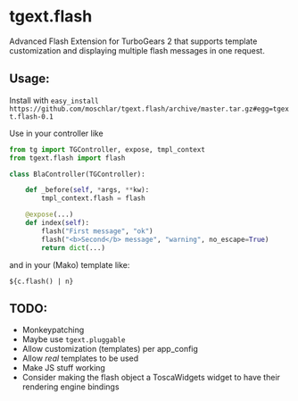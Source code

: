 tgext.flash
===========

Advanced Flash Extension for TurboGears 2 that supports template customization and displaying multiple flash messages in one request.

Usage:
------

Install with `easy_install https://github.com/moschlar/tgext.flash/archive/master.tar.gz#egg=tgext.flash-0.1`

Use in your controller like
```python
from tg import TGController, expose, tmpl_context
from tgext.flash import flash

class BlaController(TGController):

    def _before(self, *args, **kw):
        tmpl_context.flash = flash

    @expose(...)
    def index(self):
        flash("First message", "ok")
        flash("<b>Second</b> message", "warning", no_escape=True)
        return dict(...)
```
and in your (Mako) template like:
```Mako
${c.flash() | n}
```

TODO:
-----

- Monkeypatching
- Maybe use `tgext.pluggable`
- Allow customization (templates) per app_config
- Allow *real* templates to be used
- Make JS stuff working
- Consider making the flash object a ToscaWidgets widget to have their rendering engine bindings
